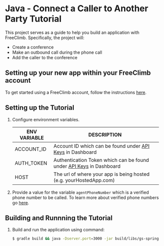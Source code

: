 # Java - Connect a Caller to Another Party Tutorial

This project serves as a guide to help you build an application with FreeClimb. Specifically, the project will:

- Create a conference
- Make an outbound call during the phone call
- Add the caller to the conference

## Setting up your new app within your FreeClimb account

To get started using a FreeClimb account, follow the instructions [here](https://docs.freeclimb.com/docs/getting-started-with-freeclimb).

## Setting up the Tutorial

1. Configure environment variables.

   | ENV VARIABLE | DESCRIPTION                                                                                                                              |
   | ------------ | ---------------------------------------------------------------------------------------------------------------------------------------- |
   | ACCOUNT_ID   | Account ID which can be found under [API Keys](https://www.freeclimb.com/dashboard/portal/account/authentication) in Dashboard           |
   | AUTH_TOKEN   | Authentication Token which can be found under [API Keys](https://www.freeclimb.com/dashboard/portal/account/authentication) in Dashboard |
   | HOST         | The url of where your app is being hosted (e.g. yourHostedApp.com)                                                                       |

2. Provide a value for the variable `agentPhoneNumber` which is a verified phone number to be called. To learn more about verified phone numbers go [here](https://docs.freeclimb.com/docs/connecting-calls).

## Building and Runnning the Tutorial

1. Build and run the application using command:

   ```bash
   $ gradle build && java -Dserver.port=3000 -jar build/libs/gs-spring-boot-0.1.0.jar
   ```
